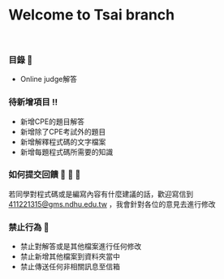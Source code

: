 # Welcome to Tsai branch

<br>

### **目錄** :closed_book:

* Online judge解答

### **待新增項目**  :bangbang:

* 新增CPE的題目解答
* 新增除了CPE考試外的題目
* 新增解釋程式碼的文字檔案
* 新增每題程式碼所需要的知識

### **如何提交回饋**  :thinking: :thinking: :thinking:

若同學對程式碼或是編寫內容有什麼建議的話，歡迎寫信到 411221315@gms.ndhu.edu.tw ，我會針對各位的意見去進行修改

### **禁止行為** :no_entry_sign:

* 禁止對解答或是其他檔案進行任何修改
* 禁止新增其他檔案到資料夾當中
* 禁止傳送任何非相關訊息至信箱
